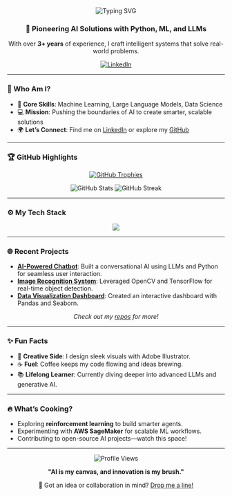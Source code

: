 <div align="center">
  <img src="https://readme-typing-svg.herokuapp.com?font=Fira+Code&size=32&pause=800&color=00FFDD&center=true&vCenter=true&width=600&lines=Hey+There%2C+I’m+Vignesh!;AI+Dev+%26+Data+Scientist+Extraordinaire" alt="Typing SVG" />
  <h3>🚀 Pioneering AI Solutions with Python, ML, and LLMs</h3>
  <p>With over <strong>3+ years</strong> of experience, I craft intelligent systems that solve real-world problems.</p>
  <a href="https://www.linkedin.com/in/vicky-s-41135319a"><img src="https://img.shields.io/badge/LinkedIn-Connect%20with%20Me-0077B5?style=for-the-badge&logo=linkedin&logoColor=white" alt="LinkedIn"></a>
</div>

---

### 🌟 Who Am I?
- 🧠 **Core Skills**: Machine Learning, Large Language Models, Data Science  
- 💻 **Mission**: Pushing the boundaries of AI to create smarter, scalable solutions  
- 🌍 **Let’s Connect**: Find me on [LinkedIn](https://www.linkedin.com/in/vicky-s-41135319a) or explore my [GitHub](https://github.com/vignesh4u4u)  

---

### 🏆 GitHub Highlights
<p align="center">
  <a href="https://github.com/ryo-ma/github-profile-trophy">
    <img src="https://github-profile-trophy.vercel.app/?username=vignesh4u4u&theme=onedark&margin-w=15&margin-h=15&no-frame=true&column=6" alt="GitHub Trophies" />
  </a>
</p>
<p align="center">
  <img src="https://github-readme-stats.vercel.app/api?username=vignesh4u4u&show_icons=true&theme=radical&hide_border=true" alt="GitHub Stats" />
  <img src="https://github-readme-streak-stats.herokuapp.com/?user=vignesh4u4u&theme=radical&hide_border=true" alt="GitHub Streak" />
</p>

---

### ⚙️ My Tech Stack
<p align="center">
  <img src="https://skillicons.dev/icons?i=python,aws,django,flask,docker,git,html,css,js,linux,mysql,opencv,pandas,postman,pytorch,sklearn,seaborn,tensorflow,arduino,c,illustrator&perline=10" />
</p>

---

### 🌐 Recent Projects
- **[AI-Powered Chatbot](#)**: Built a conversational AI using LLMs and Python for seamless user interaction.  
- **[Image Recognition System](#)**: Leveraged OpenCV and TensorFlow for real-time object detection.  
- **[Data Visualization Dashboard](#)**: Created an interactive dashboard with Pandas and Seaborn.  
<p align="center"><em>Check out my <a href="https://github.com/vignesh4u4u?tab=repositories">repos</a> for more!</em></p>

---

### ✨ Fun Facts
- 🎨 **Creative Side**: I design sleek visuals with Adobe Illustrator.  
- ☕ **Fuel**: Coffee keeps my code flowing and ideas brewing.  
- 📚 **Lifelong Learner**: Currently diving deeper into advanced LLMs and generative AI.  

---

### 🔥 What’s Cooking?
- Exploring **reinforcement learning** to build smarter agents.  
- Experimenting with **AWS SageMaker** for scalable ML workflows.  
- Contributing to open-source AI projects—watch this space!  

---

<div align="center">
  <img src="https://komarev.com/ghpvc/?username=vignesh4u4u&style=flat-square&color=brightgreen" alt="Profile Views" />
  <p><strong>"AI is my canvas, and innovation is my brush."</strong></p>
  <p>💬 Got an idea or collaboration in mind? <a href="mailto:your.email@example.com">Drop me a line!</a></p>
</div>
